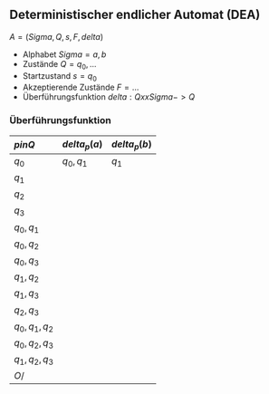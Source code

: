 ## Deterministischer endlicher Automat (DEA)

$A = (Sigma, Q, s, F, delta)$

- Alphabet $Sigma = {a,b}$ 
- Zustände $Q = {{q_0}, ... }$
- Startzustand $s = {q_0}$
- Akzeptierende Zustände $F = { ... }$
- Überführungsfunktion $delta : Q xx Sigma -> Q$

### Überführungsfunktion

| $p in Q$          | $delta_p(a)$ | $delta_p(b)$ |
| :---              | :---         | :---         |
| ${q_0}$           | ${q_0, q_1}$ | ${q_1}$      |
| ${q_1}$           |              |              |
| ${q_2}$           |              |              |
| ${q_3}$           |              |              |
| ${q_0, q_1}$      |              |              |
| ${q_0, q_2}$      |              |              |
| ${q_0, q_3}$      |              |              |
| ${q_1, q_2}$      |              |              |
| ${q_1, q_3}$      |              |              |
| ${q_2, q_3}$      |              |              |
| ${q_0, q_1, q_2}$ |              |              |
| ${q_0, q_2, q_3}$ |              |              |
| ${q_1, q_2, q_3}$ |              |              |
| $O/$              |              |              |
